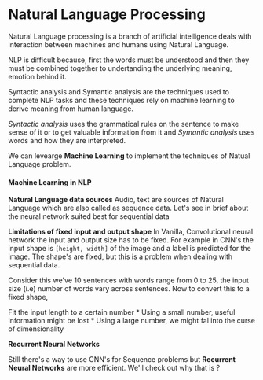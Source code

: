 # Natural Language Processing

Natural Language processing is a branch of artificial intelligence deals with interaction between machines and humans using Natural Language.

NLP is difficult because, first the words must be understood and then they must be combined together to undertanding the underlying meaning, emotion behind it.

Syntactic analysis and Symantic analysis are the techniques used to complete NLP tasks and these techniques rely on machine learning to derive meaning from human language.

*Syntactic analysis* uses the grammatical rules on the sentence to make sense of it or to get valuable information from it and *Symantic analysis* uses words and how they are interpreted.

We can levearge **Machine Learning** to implement the techniques of Natual Language problem.

#### Machine Learning in NLP

**Natural Language data sources**
Audio, text are sources of Natural Language which are also called as sequence data. Let's see in brief about the neural network suited best for sequential data

**Limitations of fixed input and output shape**
In Vanilla, Convolutional neural network the input and output size has to be fixed. For example in CNN's the input shape is `[height, width]` of the image and a label is predicted for the image. The shape's are fixed, but this is a problem when dealing with sequential data.

Consider this we've 10 sentences with words range from 0 to 25, the input size (i.e) number of words vary across sentences. Now to convert this to a fixed shape,

Fit the input length to a certain number
    * Using a small number, useful information might be lost
    * Using a large number, we might fal into the curse of dimensionality
    
**Recurrent Neural Networks**
    
Still there's a way to use CNN's for Sequence problems but **Recurrent Neural Networks**  are more efficient. We'll check out why that is ?
